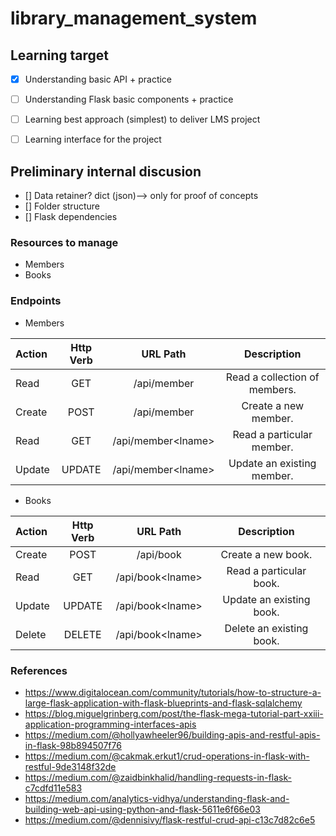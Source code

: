 # library_management_system


## Learning target
- [x] Understanding basic API + practice
- [ ] Understanding Flask basic components + practice
- [ ] Learning best approach (simplest) to deliver LMS project
- [ ] Learning interface for the project

      
## Preliminary internal discusion
- [] Data retainer? dict (json)--> only for proof of concepts
- [] Folder structure
- [] Flask dependencies


### Resources to manage
- Members
- Books


### Endpoints

- Members

| Action         | Http Verb       | URL  Path       | Description       |               
| :---         |     :---:      |     :---:      |     :---:      |  
Read | GET |/api/member|Read a collection of members.
Create | POST |/api/member|Create a new member.
Read | GET |/api/member\<lname>|Read a particular member.
Update | UPDATE |/api/member\<lname>|Update an existing member.


- Books

| Action         | Http Verb       | URL  Path       | Description       |               
| :---         |     :---:      |     :---:      |     :---:      |  
Create | POST |/api/book|Create a new book.
Read | GET |/api/book\<lname>|Read a particular book.
Update | UPDATE |/api/book\<lname>|Update an existing book.
Delete | DELETE |/api/book\<lname>|Delete an existing book.


### References
- https://www.digitalocean.com/community/tutorials/how-to-structure-a-large-flask-application-with-flask-blueprints-and-flask-sqlalchemy
- https://blog.miguelgrinberg.com/post/the-flask-mega-tutorial-part-xxiii-application-programming-interfaces-apis
- https://medium.com/@hollyawheeler96/building-apis-and-restful-apis-in-flask-98b894507f76
- https://medium.com/@cakmak.erkut1/crud-operations-in-flask-with-restful-9de3148f32de
- https://medium.com/@zaidbinkhalid/handling-requests-in-flask-c7cdfd11e583
- https://medium.com/analytics-vidhya/understanding-flask-and-building-web-api-using-python-and-flask-5611e6f66e03
- https://medium.com/@dennisivy/flask-restful-crud-api-c13c7d82c6e5
